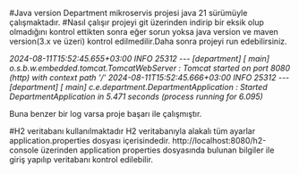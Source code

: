 #Java version
Department mikroservis projesi java 21 sürümüyle çalışmaktadır.
#Nasıl çalışır
projeyi git üzerinden indirip bir eksik olup olmadığını kontrol ettikten sonra eğer sorun yoksa
java version ve maven version(3.x ve üzeri) kontrol edilmedilir.Daha sonra projeyi run edebilirsiniz.

_2024-08-11T15:52:45.655+03:00  INFO 25312 --- [department] [           main] o.s.b.w.embedded.tomcat.TomcatWebServer  : Tomcat started on port 8080 (http) with context path '/'
2024-08-11T15:52:45.666+03:00  INFO 25312 --- [department] [           main] c.e.department.DepartmentApplication     : Started DepartmentApplication in 5.471 seconds (process running for 6.095)_

Buna benzer bir log varsa proje başarı ile çalışmıştır.

#H2 veritabanı kullanılmaktadır
H2 veritabanıyla alakalı tüm ayarlar application.properties dosyası içerisindedir.
http://localhost:8080/h2-console üzerinden application properties dosyasında bulunan bilgiler ile giriş yapılıp veritabanı kontrol edilebilir.

